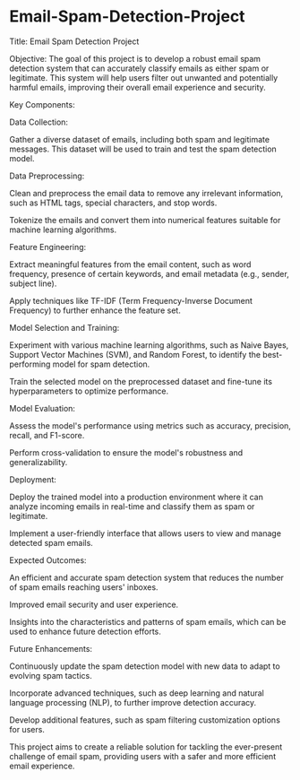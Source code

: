 # Email-Spam-Detection-Project

Title: Email Spam Detection Project

Objective: The goal of this project is to develop a robust email spam detection system that can accurately classify emails as either spam or legitimate. This system will help users filter out unwanted and potentially harmful emails, improving their overall email experience and security.

Key Components:

Data Collection:

Gather a diverse dataset of emails, including both spam and legitimate messages. This dataset will be used to train and test the spam detection model.

Data Preprocessing:

Clean and preprocess the email data to remove any irrelevant information, such as HTML tags, special characters, and stop words.

Tokenize the emails and convert them into numerical features suitable for machine learning algorithms.

Feature Engineering:

Extract meaningful features from the email content, such as word frequency, presence of certain keywords, and email metadata (e.g., sender, subject line).

Apply techniques like TF-IDF (Term Frequency-Inverse Document Frequency) to further enhance the feature set.

Model Selection and Training:

Experiment with various machine learning algorithms, such as Naive Bayes, Support Vector Machines (SVM), and Random Forest, to identify the best-performing model for spam detection.

Train the selected model on the preprocessed dataset and fine-tune its hyperparameters to optimize performance.

Model Evaluation:

Assess the model's performance using metrics such as accuracy, precision, recall, and F1-score.

Perform cross-validation to ensure the model's robustness and generalizability.

Deployment:

Deploy the trained model into a production environment where it can analyze incoming emails in real-time and classify them as spam or legitimate.

Implement a user-friendly interface that allows users to view and manage detected spam emails.

Expected Outcomes:

An efficient and accurate spam detection system that reduces the number of spam emails reaching users' inboxes.

Improved email security and user experience.

Insights into the characteristics and patterns of spam emails, which can be used to enhance future detection efforts.

Future Enhancements:

Continuously update the spam detection model with new data to adapt to evolving spam tactics.

Incorporate advanced techniques, such as deep learning and natural language processing (NLP), to further improve detection accuracy.

Develop additional features, such as spam filtering customization options for users.

This project aims to create a reliable solution for tackling the ever-present challenge of email spam, providing users with a safer and more efficient email experience.
